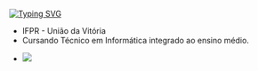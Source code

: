 [![Typing SVG](https://readme-typing-svg.demolab.com?font=Fira+Code&duration=2000&pause=100&color=D2B349&background=FFFFFF00&center=true&vCenter=true&random=false&width=435&lines=Lobo-Guar%C3%A1)](https://git.io/typing-svg)



* IFPR - União da Vitória
* Cursando Técnico em Informática integrado ao ensino médio.



- <img src="https://segredosdomundo.r7.com/wp-content/uploads/2020/02/cuca-uma-das-mais-famosas-lendas-brasileiras-6.jpg">